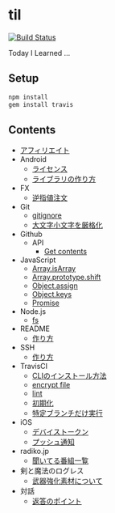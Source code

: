 # til

[![Build Status](https://travis-ci.org/tanjo/til.svg?branch=master)](https://travis-ci.org/tanjo/til)

Today I Learned …

## Setup

```sh
npm install
gem install travis
```

## Contents

- [アフィリエイト](./アフィリエイト.md)
- Android
  - [ライセンス](./Android/ライセンス.md)
  - [ライブラリの作り方](./Android/ライブラリの作り方.md)
- FX
  - [逆指値注文](./FX/逆指値注文.md)
- Git
  - [gitignore](./Git/gitignore.md)
  - [大文字小文字を厳格化](./Git/大文字小文字を厳格化.md)
- Github
  - API
    - [Get contents](./Github/API/Get%20contents.md)
- JavaScript
  - [Array.isArray](./JavaScript/Array.isArray.md)
  - [Array.prototype.shift](./JavaScript/Array.prototype.shift.md)
  - [Object.assign](./JavaScript/Object.assign.md)
  - [Object.keys](./JavaScript/Object.keys.md)
  - [Promise](./JavaScript/Promise.md)
- Node.js
  - [fs](./Node.js/fs.md)
- README
  - [作り方](./README/作り方.md)
- SSH
  - [作り方](./SSH/作り方.md)
- TravisCI
  - [CLIのインストール方法](./TravisCI/CLIのインストール方法.md)
  - [encrypt file](./TravisCI/encrypt%20file.md)
  - [lint](./TravisCI/lint.md)
  - [初期化](./TravisCI/初期化.md)
  - [特定ブランチだけ実行](./TravisCI/特定ブランチだけ実行.md)
- iOS
  - [デバイストークン](./iOS/デバイストークン.md)
  - [プッシュ通知](./iOS/プッシュ通知.md)
- radiko.jp
  - [聞いてる番組一覧](./radiko.jp/聞いてる番組一覧.md)
- 剣と魔法のログレス
  - [武器強化素材について](./剣と魔法のログレス/武器強化素材について.md)
- 対話
  - [返答のポイント](./対話/返答のポイント.md)

